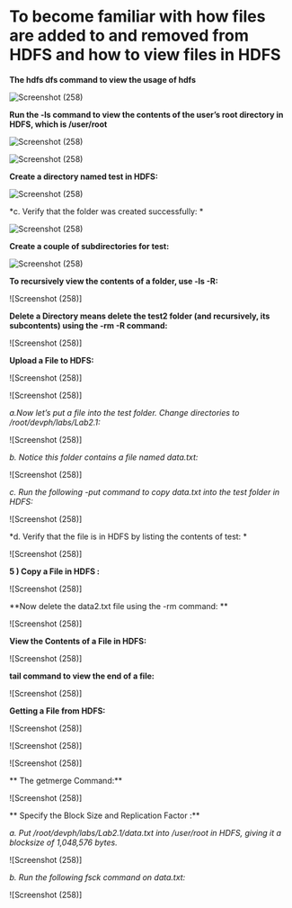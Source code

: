 # To become familiar with how files are added to and removed from HDFS and how to view files in HDFS

**The hdfs dfs command to view the usage of hdfs**

  ![Screenshot (258)](https://user-images.githubusercontent.com/63599387/86223824-b17d5380-bba5-11ea-87ca-2e5fcf711b78.png)
  
**Run the -ls command to view the contents of the user’s root directory in HDFS, which is /user/root**

 ![Screenshot (258)](https://user-images.githubusercontent.com/63599387/86223385-1dab8780-bba5-11ea-92c7-f7093a134f59.png)
 
 ![Screenshot (258)](https://user-images.githubusercontent.com/63599387/86223391-1f754b00-bba5-11ea-8085-492b9a4b47cb.png)
 
**Create a directory named test in HDFS:**

  ![Screenshot (258)](https://user-images.githubusercontent.com/63599387/86223411-256b2c00-bba5-11ea-8a1a-ae51fd671eed.png)
  
*c. Verify that the folder was created successfully: *

  ![Screenshot (258)](https://user-images.githubusercontent.com/63599387/86223414-2603c280-bba5-11ea-80b2-b3898bd276ea.png)

**Create a couple of subdirectories for test:**

  ![Screenshot (258)](https://user-images.githubusercontent.com/63599387/86223416-269c5900-bba5-11ea-90f3-85216b934ce6.png)
 

**To recursively view the contents of a folder, use -ls -R:**

 ![Screenshot (258)]
 

**Delete a Directory means delete the test2 folder (and recursively, its subcontents) using the -rm -R
command:**

 ![Screenshot (258)]
 
**Upload a File to HDFS:**

 ![Screenshot (258)]
 
 ![Screenshot (258)]
 
*a.Now let’s put a file into the test folder. Change directories to  /root/devph/labs/Lab2.1:*

 ![Screenshot (258)]
 
*b. Notice this folder contains a file named data.txt:* 

 ![Screenshot (258)]

 
*c. Run the following -put command to copy data.txt into the test folder in HDFS:*

 ![Screenshot (258)]
 
*d. Verify that the file is in HDFS by listing the contents of test: *

 ![Screenshot (258)]
 

**5 ) Copy a File in HDFS :**

 ![Screenshot (258)]
 
**Now delete the data2.txt file using the -rm command: **

 ![Screenshot (258)]
 

**View the Contents of a File in HDFS:**

 ![Screenshot (258)]
 

**tail command to view the end of a file:**

![Screenshot (258)]
  

**Getting a File from HDFS:**

![Screenshot (258)]

![Screenshot (258)]

![Screenshot (258)]
 
** The getmerge Command:**

 ![Screenshot (258)]
 
** Specify the Block Size and Replication Factor :**

*a. Put /root/devph/labs/Lab2.1/data.txt into /user/root in HDFS, giving it a  blocksize of 1,048,576 bytes.*

 ![Screenshot (258)]
 

*b. Run the following fsck command on data.txt:*
 
![Screenshot (258)]






